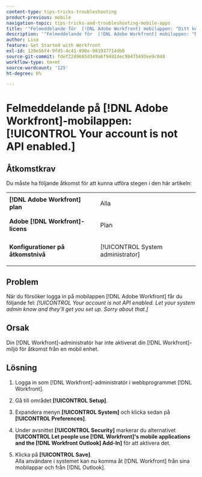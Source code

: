 ```yaml
---
content-type: tips-tricks-troubleshooting
product-previous: mobile
navigation-topic: tips-tricks-and-troubleshooting-mobile-apps
title: '"Felmeddelande för  [!DNL Adobe Workfront] mobilappen: "Ditt konto är inte API-aktiverat."'
description: '"Felmeddelande för  [!DNL Adobe Workfront] mobilappen: "Ditt konto är inte API-aktiverat."'
author: Lisa
feature: Get Started with Workfront
exl-id: 120e56f4-9fd5-4c41-890e-981937714db0
source-git-commit: fdef22d9685d349a6f9492dec98475493ee9c048
workflow-type: tm+mt
source-wordcount: '125'
ht-degree: 0%

---
```


# Felmeddelande på [!DNL Adobe Workfront]-mobilappen: [!UICONTROL Your account is not API enabled.]

## Åtkomstkrav

Du måste ha följande åtkomst för att kunna utföra stegen i den här artikeln:

<table style="table-layout:auto"> 
 <col> 
 <col> 
 <tbody> 
  <tr> 
   <td role="rowheader"><strong>[!DNL Adobe Workfront] plan</strong></td> 
   <td> <p> Alla</p> </td> 
  </tr> 
  <tr> 
   <td role="rowheader"><strong>Adobe [!DNL Workfront]-licens</strong></td> 
   <td> <p>Plan</p> </td> 
  </tr> 
  <tr> 
   <td role="rowheader"><strong>Konfigurationer på åtkomstnivå</strong></td> 
   <td> <p>[!UICONTROL System administrator] </p> </td> 
  </tr> 
 </tbody> 
</table>

## Problem

När du försöker logga in på mobilappen [!DNL Adobe Workfront] får du följande fel: *[!UICONTROL Your account is not API enabled. Let your system admin know and they'll get you set up. Sorry about that.]*

## Orsak

Din [!DNL Workfront]-administratör har inte aktiverat din [!DNL Workfront]-miljö för åtkomst från en mobil enhet.

## Lösning

1. Logga in som [!DNL Workfront]-administratör i webbprogrammet [!DNL Workfront].
1. Gå till området **[!UICONTROL Setup]**.
1. Expandera menyn **[!UICONTROL System]** och klicka sedan på **[!UICONTROL Preferences]**.

1. Under avsnittet **[!UICONTROL Security]** markerar du alternativet **[!UICONTROL Let people use [!DNL Workfront]'s mobile applications and the [!DNL Workfront Outlook] Add-In]** för att aktivera det.

1. Klicka på **[!UICONTROL Save]**.\
   Alla användare i systemet kan nu komma åt [!DNL Workfront] från sina mobilappar och från [!DNL Outlook].
